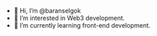 - 👋 Hi, I’m @baranselgok
- 👀 I’m interested in Web3 development.
- 🌱 I’m currently learning front-end development.


<!---
baranselgok/baranselgok is a ✨ special ✨ repository because its `README.md` (this file) appears on your GitHub profile.
You can click the Preview link to take a look at your changes.
--->
